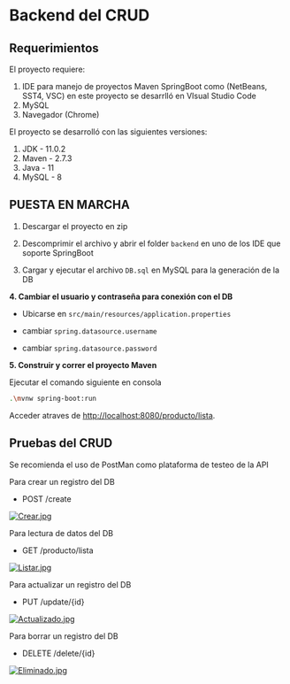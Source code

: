 # Backend del CRUD

## Requerimientos 

El proyecto requiere:

1. IDE para manejo de proyectos Maven SpringBoot como (NetBeans, SST4, VSC) en este proyecto se desarrlló en VIsual Studio Code 
2. MySQL 
3. Navegador (Chrome)

El proyecto se desarrolló con las siguientes versiones:

1. JDK - 11.0.2
2. Maven - 2.7.3
3. Java - 11
4. MySQL - 8


## PUESTA EN MARCHA

1. Descargar el proyecto en zip 

2. Descomprimir el archivo y abrir el folder `backend` en uno de los IDE que soporte SpringBoot 

3. Cargar y ejecutar el archivo `DB.sql` en MySQL para la generación de la DB 

**4. Cambiar el usuario y contraseña para conexión con el DB**

+ Ubicarse en `src/main/resources/application.properties`

+ cambiar `spring.datasource.username`  
+ cambiar `spring.datasource.password` 

**5. Construir y correr el proyecto Maven**

Ejecutar el comando siguiente en consola

```bash
.\mvnw spring-boot:run
```

Acceder atraves de  <http://localhost:8080/producto/lista>.

## Pruebas del CRUD

Se recomienda el uso de PostMan como plataforma de testeo de la API

Para crear un registro del DB
   + POST /create
   
   [![Crear.jpg](https://i.postimg.cc/VN6KR4ZW/Crear.jpg)](https://postimg.cc/pmwQVQHm)

Para lectura de datos del DB
   + GET /producto/lista
   
   [![Listar.jpg](https://i.postimg.cc/CKQm6DWT/Listar.jpg)](https://postimg.cc/VSXqJSfD)
   
Para actualizar un registro del DB
   + PUT /update/{id}
   
   [![Actualizado.jpg](https://i.postimg.cc/4yCwXGfW/Actualizado.jpg)](https://postimg.cc/Q9bcqRW7)

Para borrar un registro del DB
   + DELETE /delete/{id}
   
   [![Eliminado.jpg](https://i.postimg.cc/7P7mm59d/Eliminado.jpg)](https://postimg.cc/WtNG4bQw)


    

    
